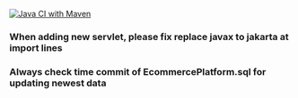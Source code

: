 [![Java CI with Maven](https://github.com/eung-eung/SWP391/actions/workflows/maven.yml/badge.svg?branch=master)](https://github.com/eung-eung/SWP391/actions/workflows/maven.yml)


### When adding new servlet, please fix replace javax to jakarta at import lines

### Always check time commit of EcommercePlatform.sql for updating newest data
